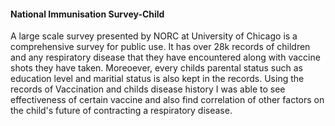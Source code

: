 #### National Immunisation Survey-Child
A large scale survey presented by NORC at University of Chicago is a comprehensive survey for public use. It has over 28k records of children and
any respiratory disease that they have encountered along with vaccine shots they have taken. Moreoever, every childs parental status such as education level
and maritial status is also kept in the records.
Using the records of Vaccination and childs disease history I was able to see effectiveness of certain vaccine and also find correlation of other factors on
the child's future of contracting a respiratory disease.
